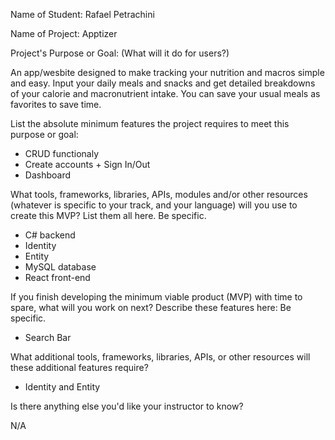 Name of Student: Rafael Petrachini

Name of Project: Apptizer

Project's Purpose or Goal: (What will it do for users?)

An app/wesbite designed to make tracking your nutrition and macros simple and easy. Input your daily meals and snacks and get detailed breakdowns of your calorie and macronutrient intake. You can save your usual meals as favorites to save time. 

List the absolute minimum features the project requires to meet this purpose or goal:

- CRUD functionaly
- Create accounts + Sign In/Out
- Dashboard

What tools, frameworks, libraries, APIs, modules and/or other resources (whatever is specific to your track, and your language) will you use to create this MVP? List them all here. Be specific.

- C# backend
- Identity
- Entity
- MySQL database
- React front-end

If you finish developing the minimum viable product (MVP) with time to spare, what will you work on next? Describe these features here: Be specific.

 - Search Bar

What additional tools, frameworks, libraries, APIs, or other resources will these additional features require?

- Identity and Entity 

Is there anything else you'd like your instructor to know?

N/A